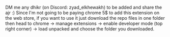 DM me any dhikr (on Discord: zyad_elkhewakh) to be added and share the ajr :)
Since I'm not going to be paying chrome 5$ to add this extension on the web store, if you want to use it just download the repo files in one folder then head to chrome -> manage extensions -> enable developer mode (top right corner) -> load unpacked and choose the folder you downloaded. 
